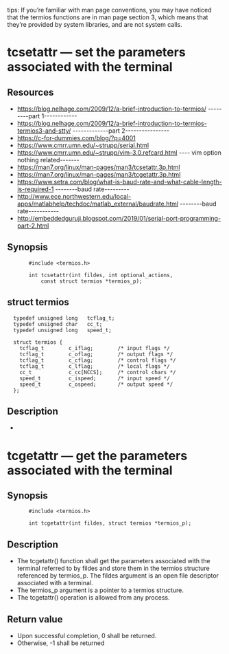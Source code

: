 tips: If you’re familiar with man page conventions, you may have noticed that the termios functions are in man page section 3, which means that they’re provided by system libraries, and are not system calls.
# tcsetattr — set the parameters associated with the terminal
## Resources
- https://blog.nelhage.com/2009/12/a-brief-introduction-to-termios/ ---------part 1------------
- https://blog.nelhage.com/2009/12/a-brief-introduction-to-termios-termios3-and-stty/ -------------part 2----------------
- https://c-for-dummies.com/blog/?p=4001
- https://www.cmrr.umn.edu/~strupp/serial.html
- https://www.cmrr.umn.edu/~strupp/vim-3.0.refcard.html ---- vim option nothing related-------
- https://man7.org/linux/man-pages/man3/tcsetattr.3p.html
- https://man7.org/linux/man-pages/man3/tcgetattr.3p.html
- https://www.setra.com/blog/what-is-baud-rate-and-what-cable-length-is-required-1 --------baud rate---------
- http://www.ece.northwestern.edu/local-apps/matlabhelp/techdoc/matlab_external/baudrate.html --------baud rate-----------
- http://embeddedguruji.blogspot.com/2019/01/serial-port-programming-part-2.html
## Synopsis
```
       #include <termios.h>

       int tcsetattr(int fildes, int optional_actions,
           const struct termios *termios_p);
```
## struct termios
```
  typedef unsigned long   tcflag_t;
  typedef unsigned char   cc_t;
  typedef unsigned long   speed_t;

  struct termios {
    tcflag_t        c_iflag;        /* input flags */
    tcflag_t        c_oflag;        /* output flags */
    tcflag_t        c_cflag;        /* control flags */
    tcflag_t        c_lflag;        /* local flags */
    cc_t            c_cc[NCCS];     /* control chars */
    speed_t         c_ispeed;       /* input speed */
    speed_t         c_ospeed;       /* output speed */
  };
```
## Description
- 

# tcgetattr — get the parameters associated with the terminal
## Synopsis
```
       #include <termios.h>

       int tcgetattr(int fildes, struct termios *termios_p);
```
## Description
- The tcgetattr() function shall get the parameters associated with
the terminal referred to by fildes and store them in the termios
structure referenced by termios_p.  The fildes argument is an
open file descriptor associated with a terminal.
- The termios_p argument is a pointer to a termios structure.
- The tcgetattr() operation is allowed from any process.
## Return value
- Upon successful completion, 0 shall be returned. 
- Otherwise, -1 shall be returned
